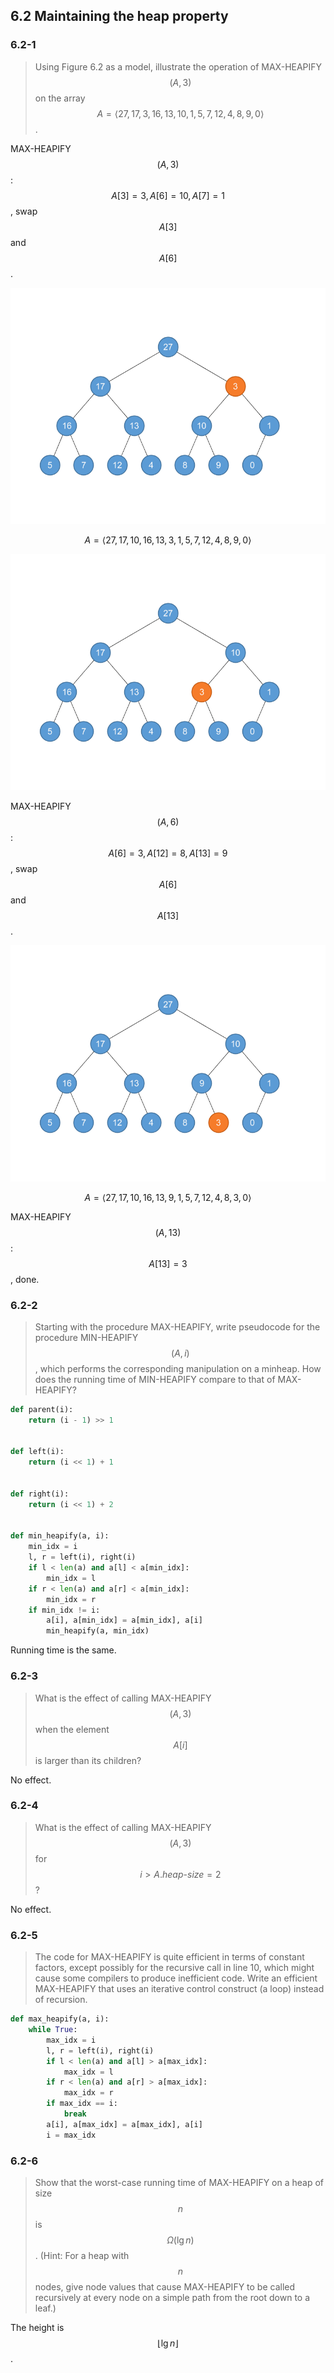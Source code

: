 ## 6.2 Maintaining the heap property

### 6.2-1

> Using Figure 6.2 as a model, illustrate the operation of MAX-HEAPIFY$$(A, 3)$$ on the array $$A = \left \langle 27, 17, 3, 16, 13, 10, 1, 5, 7, 12, 4, 8, 9, 0 \right \rangle$$.

MAX-HEAPIFY$$(A, 3)$$: $$A[3] = 3, A[6] = 10, A[7] = 1$$, swap $$A[3]$$ and $$A[6]$$.

![](img/6.2-1_1.png)

$$A = \left \langle 27, 17, 10, 16, 13, 3, 1, 5, 7, 12, 4, 8, 9, 0 \right \rangle$$

![](img/6.2-1_2.png)

MAX-HEAPIFY$$(A, 6)$$: $$A[6] = 3, A[12] = 8, A[13] = 9$$, swap $$A[6]$$ and $$A[13]$$.

![](img/6.2-1_3.png)

$$A = \left \langle 27, 17, 10, 16, 13, 9, 1, 5, 7, 12, 4, 8, 3, 0 \right \rangle$$

MAX-HEAPIFY$$(A, 13)$$: $$A[13] = 3$$, done.



### 6.2-2

> Starting with the procedure MAX-HEAPIFY, write pseudocode for the procedure MIN-HEAPIFY$$(A, i)$$, which performs the corresponding manipulation on a minheap. How does the running time of MIN-HEAPIFY compare to that of MAX-HEAPIFY?

```python
def parent(i):
    return (i - 1) >> 1


def left(i):
    return (i << 1) + 1


def right(i):
    return (i << 1) + 2


def min_heapify(a, i):
    min_idx = i
    l, r = left(i), right(i)
    if l < len(a) and a[l] < a[min_idx]:
        min_idx = l
    if r < len(a) and a[r] < a[min_idx]:
        min_idx = r
    if min_idx != i:
        a[i], a[min_idx] = a[min_idx], a[i]
        min_heapify(a, min_idx)
```

Running time is the same.

### 6.2-3

> What is the effect of calling MAX-HEAPIFY$$(A, 3)$$ when the element $$A[i]$$ is larger than its children?

No effect.

### 6.2-4

> What is the effect of calling MAX-HEAPIFY$$(A, 3)$$ for $$i > A.heap\text{-}size=2$$?

No effect.

### 6.2-5

> The code for MAX-HEAPIFY is quite efficient in terms of constant factors, except possibly for the recursive call in line 10, which might cause some compilers to produce inefficient code. Write an efficient MAX-HEAPIFY that uses an iterative control construct (a loop) instead of recursion.

```python
def max_heapify(a, i):
    while True:
        max_idx = i
        l, r = left(i), right(i)
        if l < len(a) and a[l] > a[max_idx]:
            max_idx = l
        if r < len(a) and a[r] > a[max_idx]:
            max_idx = r
        if max_idx == i:
            break
        a[i], a[max_idx] = a[max_idx], a[i]
        i = max_idx
```

### 6.2-6

> Show that the worst-case running time of MAX-HEAPIFY on a heap of size $$n$$ is $$\Omega(\lg n)$$. (Hint: For a heap with $$n$$ nodes, give node values that cause MAX-HEAPIFY to be called recursively at every node on a simple path from the root down to a leaf.)

The height is $$\left \lfloor \lg n \right \rfloor$$.
